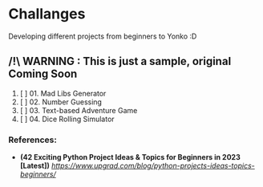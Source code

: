 # Challanges
Developing different projects from beginners to Yonko :D

## /!\ WARNING : This is just a sample, original Coming Soon
01. [ ] 01. Mad Libs Generator
02. [ ] 02. Number Guessing
03. [ ] 03. Text-based Adventure Game
04. [ ] 04. Dice Rolling Simulator

### References:
- **(42 Exciting Python Project Ideas & Topics for Beginners in 2023 [Latest])** _https://www.upgrad.com/blog/python-projects-ideas-topics-beginners/_

